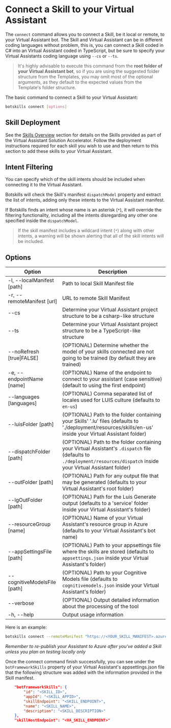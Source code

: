 # Connect a Skill to your Virtual Assistant

The `connect` command allows you to connect a Skill, be it local or remote, to your Virtual Assistant bot. The Skill and Virtual Assistant can be in different coding languages without problem, this is, you can connect a Skill coded in C# into an Virtual Assistant coded in TypeScript, but be sure to specify your Virtual Assistants coding language using `--cs` or `--ts`.

> It's highly advisable to execute this command from the **root folder of your Virtual Assistant bot**, so if you are using the suggested folder structure from the Templates, you may omit most of the optional arguments, as they default to the expected values from the Template's folder structure.

The basic command to connect a Skill to your Virtual Assistant:

```bash
botskills connect [options]
```

## Skill Deployment
See the [Skills Overview](https://microsoft.github.io/botframework-solutions/overview/skills/) section for details on the Skills provided as part of the Virtual Assistant Solution Accelerator. Follow the deployment instructions required for each skill you wish to use and then return to this section to add these skills to your Virtual Assistant.

## Intent Filtering
You can specify which of the skill intents should be included when connecting it to the Virtual Assistant.

Botskills will check the Skill's manifest `dispatchModel` property and extract the list of intents, adding only these intents to the Virtual Assistant manifest.

If Botskills finds an intent whose name is an asterisk (`*`), it will override the filtering functionality, including all the intents disregarding any other one specified inside the `dispatchModel`.

> If the skill manifest includes a wildcard intent (`*`) along with other intents, a warning will be shown alerting that all of the skill intents will be included.

## Options

| Option | Description |
| - | - |
| -l, --localManifest [path] | Path to local Skill Manifest file |
| -r, --remoteManifest [url] | URL to remote Skill Manifest |
| --cs | Determine your Virtual Assistant project structure to be a csharp-like structure |
| --ts | Determine your Virtual Assistant project structure to be a TypeScript-like structure |
| --noRefresh [true\|FALSE] | (OPTIONAL) Determine whether the model of your skills connected are not going to be trained (by default they are trained) |
| -e, --endpointName [name] | (OPTIONAL) Name of the endpoint to connect to your assistant (case sensitive) (default to using the first endpoint) |
| --languages [languages] | (OPTIONAL) Comma separated list of locales used for LUIS culture (defaults to `en-us`) |
| --luisFolder [path] | (OPTIONAL) Path to the folder containing your Skills' '.lu' files (defaults to './deployment/resources/skills/en-us' inside your Virtual Assistant folder) |
| --dispatchFolder [path] | (OPTIONAL) Path to the folder containing your Virtual Assistant's `.dispatch` file (defaults to `./deployment/resources/dispatch` inside your Virtual Assistant folder) |
| --outFolder [path] | (OPTIONAL) Path for any output file that may be generated (defaults to your Virtual Assistant's root folder) |
| --lgOutFolder [path] | (OPTIONAL) Path for the Luis Generate output (defaults to a 'service' folder inside your Virtual Assistant's folder) |
| --resourceGroup [name] | (OPTIONAL) Name of your Virtual Assistant's resource group in Azure (defaults to your Virtual Assistant's bot name) |
| --appSettingsFile [path] | (OPTIONAL) Path to your appsettings file where the skills are stored (defaults to `appsettings.json` inside your Virtual Assistant's folder) |
| --cognitiveModelsFile [path] | (OPTIONAL) Path to your Cognitive Models file (defaults to `cognitivemodels.json` inside your Virtual Assistant's folder) |
| --verbose | (OPTIONAL) Output detailed information about the processing of the tool |
| -h, --help | Output usage information |

Here is an example:

```bash
botskills connect --remoteManifest "https://<YOUR_SKILL_MANIFEST>.azurewebsites.net/manifest/manifest-1.1.json" --cs --luisFolder "<PATH_TO_LU_FOLDER>"
```

*Remember to re-publish your Assistant to Azure after you've added a Skill unless you plan on testing locally only*

Once the connect command finish successfully, you can see under the `botFrameworkSkills` property of your Virtual Assistant's appsettings.json file that the following structure was added with the information provided in the Skill manifest.

```json
    "botFrameworkSkills": {
        "id": "<SKILL_ID>",
        "appId": "<SKILL_APPID>",
        "skillEndpoint": "<SKILL_ENDPOINT>",
        "name": "<SKILL_NAME>",
        "description": "<SKILL_DESCRIPTION>"
    },
    "skillHostEndpoint": "<VA_SKILL_ENDPOINT>"
```